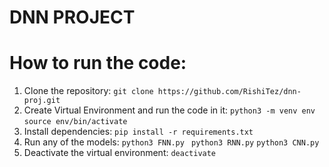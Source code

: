 # DNN PROJECT

# How to run the code:
1. Clone the repository:
    ``` git clone https://github.com/RishiTez/dnn-proj.git ```
2. Create Virtual Environment and run the code in it:
    ``` python3 -m venv env ```
    ``` source env/bin/activate ```
2. Install dependencies:
    ``` pip install -r requirements.txt ```
3. Run any of the models:
    ``` python3 FNN.py ```
    ``` python3 RNN.py```
    ``` python3 CNN.py ```
4. Deactivate the virtual environment:
    ``` deactivate ```

